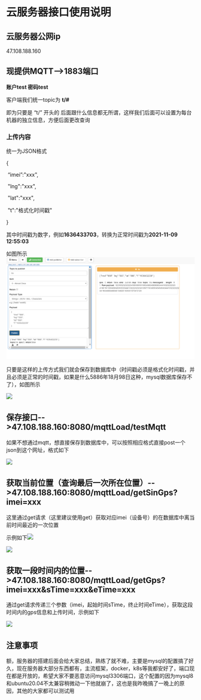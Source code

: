 # 云服务器接口使用说明

## 云服务器公网ip

47.108.188.160

## 现提供MQTT-->1883端口

**账户test 密码test**

客户端我们统一topic为 **t/#** 

即为只要是   “t/”  开头的 后面跟什么信息都无所谓，这样我们后面可以设置为每台机器的独立信息，方便后面更改查询

### 上传内容

统一为JSON格式

{

​	“imei”:"xxx",

​	"lng":"xxx",

​	"lat":"xxx",

​	"t":"格式化时间戳"

}

其中时间戳为数字，例如**1636433703**，转换为正常时间戳为**2021-11-09 12:55:03**

如图所示![](img/mqtt保存.png)

只要是这样的上传方式我们就会保存到数据库中（时间戳必须是格式化时间戳，并且必须是正常的时间戳，如果是什么5886年18月98日这种，mysql数据库保存不了），如图所示

![](D:\导盲项目Git\Air820_102\云服务器\img\数据库样式.png)

## 保存接口-->47.108.188.160:8080/mqttLoad/testMqtt

如果不想通过mqtt，想直接保存到数据库中，可以按照相应格式直接post一个json到这个网址，格式如下

![](D:\导盲项目Git\Air820_102\云服务器\img\直接保存.png)

## 获取当前位置（查询最后一次所在位置）-->47.108.188.160:8080/mqttLoad/getSinGps?imei=xxx

这里通过get请求（这里建议使用get）获取对应imei（设备号）的在数据库中离当前时间最近的一次位置

示例如下![](D:\导盲项目Git\Air820_102\云服务器\img\获取当前位置.png)

![](D:\导盲项目Git\Air820_102\云服务器\img\新数据库.png)

## 获取一段时间内的位置-->47.108.188.160:8080/mqttLoad/getGps?imei=xxx&sTime=xxx&eTime=xxx

通过get请求传递三个参数（imei，起始时间sTime，终止时间eTime），获取这段时间内的gps信息和上传时间，示例如下

![](D:\导盲项目Git\Air820_102\云服务器\img\获取一段时间.png)

## 注意事项

额，服务器的搭建后面会给大家总结，熟练了就不难，主要是mysql的配置搞了好久，现在服务器大部分东西都有，主流框架，docker，k8s等我都安好了，端口现在都是开放的，希望大家不要恶意访问mysql3306端口，这个配置的因为mysql8和ubuntu20.04不太兼容稍微动一下他就崩了，这也是我昨晚搞了一晚上的原因，其他的大家都可以测试用


